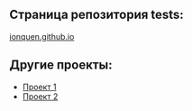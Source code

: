 ## Страница репозитория tests: 
[ionquen.github.io](https://ionquen.github.io)

## Другие проекты:
* [Проект 1](https://copypastas.ru)
* [Проект 2](https://regtool.net)
